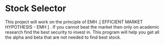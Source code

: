 Stock Selector 
==============

This project will work on the principle of EMH .[ EFFICIENT MARKET HYPOTHESIS - EMH ] . If you cannot beat the market then only on academic research find the best security to invest in. This program will help you get all the alpha and beta that are not needed to find best stock.
